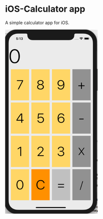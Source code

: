 # iOS-Calculator app

A simple calculator app for iOS.


 <img height='600' width='300' src='First App/Screenshot.png' />

